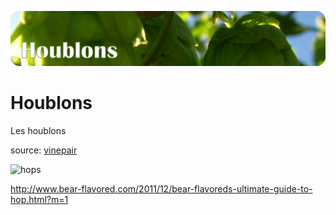  ![Houblons](/images/houblons.png)

# Houblons

Les houblons

source: [vinepair](https://vinepair.com/articles/flavors-aromas-craft-beer-hops-ipa/)

![hops](https://vinepair.com/wp-content/uploads/2018/12/hopsflavors_infographic_2.png)

http://www.bear-flavored.com/2011/12/bear-flavoreds-ultimate-guide-to-hop.html?m=1
